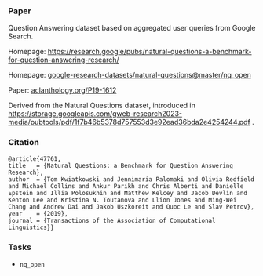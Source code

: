 ### Paper

Question Answering dataset based on aggregated user queries from Google Search.

Homepage: https://research.google/pubs/natural-questions-a-benchmark-for-question-answering-research/

Homepage: [google-research-datasets/natural-questions@master/nq_open](https://github.com/google-research-datasets/natural-questions/tree/master/nq_open)

Paper: [aclanthology.org/P19-1612](https://aclanthology.org/P19-1612/)

Derived from the Natural Questions dataset, introduced in https://storage.googleapis.com/gweb-research2023-media/pubtools/pdf/1f7b46b5378d757553d3e92ead36bda2e4254244.pdf .


### Citation

```
@article{47761,
title	= {Natural Questions: a Benchmark for Question Answering Research},
author	= {Tom Kwiatkowski and Jennimaria Palomaki and Olivia Redfield and Michael Collins and Ankur Parikh and Chris Alberti and Danielle Epstein and Illia Polosukhin and Matthew Kelcey and Jacob Devlin and Kenton Lee and Kristina N. Toutanova and Llion Jones and Ming-Wei Chang and Andrew Dai and Jakob Uszkoreit and Quoc Le and Slav Petrov},
year	= {2019},
journal	= {Transactions of the Association of Computational Linguistics}}
```

### Tasks

* `nq_open`
